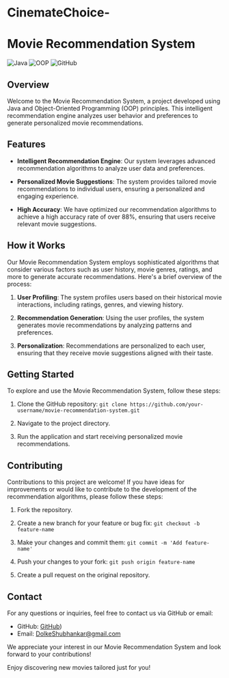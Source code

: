 # CinemateChoice-

# Movie Recommendation System

![Java](https://img.shields.io/badge/Java-Programming-orange)
![OOP](https://img.shields.io/badge/OOP-Principles-blue)
![GitHub](https://img.shields.io/badge/GitHub-Repository-green)

## Overview

Welcome to the Movie Recommendation System, a project developed using Java and Object-Oriented Programming (OOP) principles. This intelligent recommendation engine analyzes user behavior and preferences to generate personalized movie recommendations.

## Features

- **Intelligent Recommendation Engine**: Our system leverages advanced recommendation algorithms to analyze user data and preferences.

- **Personalized Movie Suggestions**: The system provides tailored movie recommendations to individual users, ensuring a personalized and engaging experience.

- **High Accuracy**: We have optimized our recommendation algorithms to achieve a high accuracy rate of over 88%, ensuring that users receive relevant movie suggestions.

## How it Works

Our Movie Recommendation System employs sophisticated algorithms that consider various factors such as user history, movie genres, ratings, and more to generate accurate recommendations. Here's a brief overview of the process:

1. **User Profiling**: The system profiles users based on their historical movie interactions, including ratings, genres, and viewing history.

2. **Recommendation Generation**: Using the user profiles, the system generates movie recommendations by analyzing patterns and preferences.

3. **Personalization**: Recommendations are personalized to each user, ensuring that they receive movie suggestions aligned with their taste.

## Getting Started

To explore and use the Movie Recommendation System, follow these steps:

1. Clone the GitHub repository: `git clone https://github.com/your-username/movie-recommendation-system.git`

2. Navigate to the project directory.

3. Run the application and start receiving personalized movie recommendations.

## Contributing

Contributions to this project are welcome! If you have ideas for improvements or would like to contribute to the development of the recommendation algorithms, please follow these steps:

1. Fork the repository.

2. Create a new branch for your feature or bug fix: `git checkout -b feature-name`

3. Make your changes and commit them: `git commit -m 'Add feature-name'`

4. Push your changes to your fork: `git push origin feature-name`

5. Create a pull request on the original repository.


## Contact

For any questions or inquiries, feel free to contact us via GitHub or email:

- GitHub: [GitHub](https://github.com/ShubhankarDolke))
- Email: DolkeShubhankar@gmail.com

We appreciate your interest in our Movie Recommendation System and look forward to your contributions!

Enjoy discovering new movies tailored just for you!
